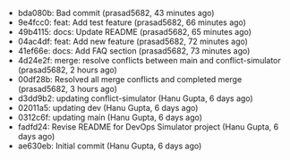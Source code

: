 - bda080b: Bad commit (prasad5682, 43 minutes ago)
- 9e4fcc0: feat: Add test feature (prasad5682, 66 minutes ago)
- 49b4115: docs: Update README (prasad5682, 65 minutes ago)
- 04ac4df: feat: Add new feature (prasad5682, 72 minutes ago)
- 41ef66e: docs: Add FAQ section (prasad5682, 73 minutes ago)
- 4d24e2f: merge: resolve conflicts between main and conflict-simulator (prasad5682, 2 hours ago)
- 00df28b: Resolved all merge conflicts and completed merge (prasad5682, 3 hours ago)
- d3dd9b2: updating conflict-simulator (Hanu Gupta, 6 days ago)
- 02011a5: updating dev (Hanu Gupta, 6 days ago)
- 0312c6f: updating main (Hanu Gupta, 6 days ago)
- fadfd24: Revise README for DevOps Simulator project (Hanu Gupta, 6 days ago)
- ae630eb: Initial commit (Hanu Gupta, 6 days ago)